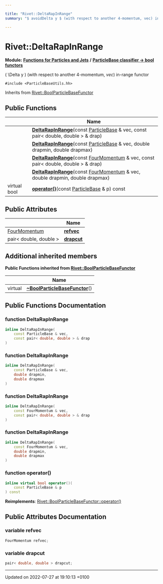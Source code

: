 ```yaml
---

title: "Rivet::DeltaRapInRange"
summary: "$ avoidDelta y $ (with respect to another 4-momentum, vec) in-range functor "

---
```


# Rivet::DeltaRapInRange

**Module:** **[Functions for Particles and Jets](http://example.org/modules/group__particlebaseutils/)** **/** **[ParticleBase classifier -> bool functors](http://example.org/modules/group__particlebasetutils__pb2bool/)**



\( \Delta y \) (with respect to another 4-momentum, _vec_) in-range functor 


`#include <ParticleBaseUtils.hh>`

Inherits from [Rivet::BoolParticleBaseFunctor](http://example.org/classes/structrivet_1_1boolparticlebasefunctor/)

## Public Functions

|                | Name           |
| -------------- | -------------- |
| | **[DeltaRapInRange](http://example.org/modules/group__particlebaseutils/#function-deltarapinrange)**(const <a href="http://example.org/classes/classrivet_1_1particlebase/">ParticleBase</a> & vec, const pair< double, double > & drap) |
| | **[DeltaRapInRange](http://example.org/modules/group__particlebaseutils/#function-deltarapinrange)**(const <a href="http://example.org/classes/classrivet_1_1particlebase/">ParticleBase</a> & vec, double drapmin, double drapmax) |
| | **[DeltaRapInRange](http://example.org/modules/group__particlebaseutils/#function-deltarapinrange)**(const <a href="http://example.org/classes/classrivet_1_1fourmomentum/">FourMomentum</a> & vec, const pair< double, double > & drap) |
| | **[DeltaRapInRange](http://example.org/modules/group__particlebaseutils/#function-deltarapinrange)**(const <a href="http://example.org/classes/classrivet_1_1fourmomentum/">FourMomentum</a> & vec, double drapmin, double drapmax) |
| virtual bool | **[operator()](http://example.org/modules/group__particlebaseutils/#function-operator())**(const <a href="http://example.org/classes/classrivet_1_1particlebase/">ParticleBase</a> & p) const |

## Public Attributes

|                | Name           |
| -------------- | -------------- |
| <a href="http://example.org/classes/classrivet_1_1fourmomentum/">FourMomentum</a> | **[refvec](http://example.org/modules/group__particlebaseutils/#variable-refvec)**  |
| pair< double, double > | **[drapcut](http://example.org/modules/group__particlebaseutils/#variable-drapcut)**  |

## Additional inherited members

**Public Functions inherited from [Rivet::BoolParticleBaseFunctor](http://example.org/classes/structrivet_1_1boolparticlebasefunctor/)**

|                | Name           |
| -------------- | -------------- |
| virtual | **[~BoolParticleBaseFunctor](http://example.org/modules/group__particlebaseutils/#function-~boolparticlebasefunctor)**() |


## Public Functions Documentation

### function DeltaRapInRange

```cpp
inline DeltaRapInRange(
    const ParticleBase & vec,
    const pair< double, double > & drap
)
```


### function DeltaRapInRange

```cpp
inline DeltaRapInRange(
    const ParticleBase & vec,
    double drapmin,
    double drapmax
)
```


### function DeltaRapInRange

```cpp
inline DeltaRapInRange(
    const FourMomentum & vec,
    const pair< double, double > & drap
)
```


### function DeltaRapInRange

```cpp
inline DeltaRapInRange(
    const FourMomentum & vec,
    double drapmin,
    double drapmax
)
```


### function operator()

```cpp
inline virtual bool operator()(
    const ParticleBase & p
) const
```


**Reimplements**: [Rivet::BoolParticleBaseFunctor::operator()](http://example.org/modules/group__particlebaseutils/#function-operator())


## Public Attributes Documentation

### variable refvec

```cpp
FourMomentum refvec;
```


### variable drapcut

```cpp
pair< double, double > drapcut;
```


-------------------------------

Updated on 2022-07-27 at 19:10:13 +0100
